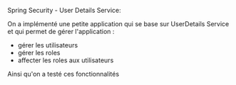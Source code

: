 Spring Security - User Details Service:

On a implémenté une petite application qui se base sur UserDetails Service et qui permet de gérer l'application :
- gérer les utilisateurs
- gérer les roles
- affecter les roles aux utilisateurs

Ainsi qu'on a testé ces fonctionnalités